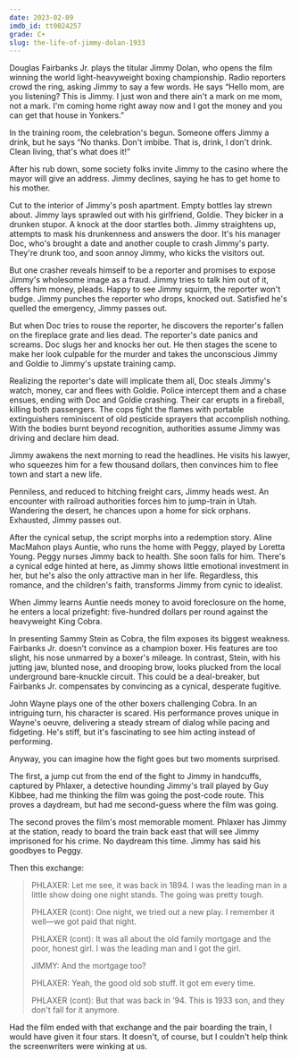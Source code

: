 ```yaml
---
date: 2023-02-09
imdb_id: tt0024257
grade: C+
slug: the-life-of-jimmy-dolan-1933
---
```


Douglas Fairbanks Jr. plays the titular Jimmy Dolan, who opens the film winning the world light-heavyweight boxing championship. Radio reporters crowd the ring, asking Jimmy to say a few words. He says “Hello mom, are you listening? This is Jimmy. I just won and there ain't a mark on me mom, not a mark. I'm coming home right away now and I got the money and you can get that house in Yonkers.”

<!-- end -->

In the training room, the celebration's begun. Someone offers Jimmy a drink, but he says “No thanks. Don't imbibe. That is, drink, I don't drink. Clean living, that's what does it!”

After his rub down, some society folks invite Jimmy to the casino where the mayor will give an address. Jimmy declines, saying he has to get home to his mother.

Cut to the interior of Jimmy's posh apartment. Empty bottles lay strewn about. Jimmy lays sprawled out with his girlfriend, Goldie. They bicker in a drunken stupor. A knock at the door startles both. Jimmy straightens up, attempts to mask his drunkenness and answers the door. It's his manager Doc, who's brought a date and another couple to crash Jimmy's party. They're drunk too, and soon annoy Jimmy, who kicks the visitors out.

But one crasher reveals himself to be a reporter and promises to expose Jimmy's wholesome image as a fraud. Jimmy tries to talk him out of it, offers him money, pleads. Happy to see Jimmy squirm, the reporter won't budge. Jimmy punches the reporter who drops, knocked out. Satisfied he's quelled the emergency, Jimmy passes out.

But when Doc tries to rouse the reporter, he discovers the reporter's fallen on the fireplace grate and lies dead. The reporter's date panics and screams. Doc slugs her and knocks her out. He then stages the scene to make her look culpable for the murder and takes the unconscious Jimmy and Goldie to Jimmy's upstate training camp.

Realizing the reporter's date will implicate them all, Doc steals Jimmy's watch, money, car and flees with Goldie. Police intercept them and a chase ensues, ending with Doc and Goldie crashing. Their car erupts in a fireball, killing both passengers. The cops fight the flames with portable extinguishers reminiscent of old pesticide sprayers that accomplish nothing. With the bodies burnt beyond recognition, authorities assume Jimmy was driving and declare him dead.

Jimmy awakens the next morning to read the headlines. He visits his lawyer, who squeezes him for a few thousand dollars, then convinces him to flee town and start a new life.

Penniless, and reduced to hitching freight cars, Jimmy heads west. An encounter with railroad authorities forces him to jump-train in Utah. Wandering the desert, he chances upon a home for sick orphans. Exhausted, Jimmy passes out.

After the cynical setup, the script morphs into a redemption story. Aline MacMahon plays Auntie, who runs the home with Peggy, played by Loretta Young. Peggy nurses Jimmy back to health. She soon falls for him. There's a cynical edge hinted at here, as Jimmy shows little emotional investment in her, but he's also the only attractive man in her life. Regardless, this romance, and the children's faith, transforms Jimmy from cynic to idealist.

When Jimmy learns Auntie needs money to avoid foreclosure on the home, he enters a local prizefight: five-hundred dollars per round against the heavyweight King Cobra.

In presenting Sammy Stein as Cobra, the film exposes its biggest weakness. Fairbanks Jr. doesn't convince as a champion boxer. His features are too slight, his nose unmarred by a boxer's mileage. In contrast, Stein, with his jutting jaw, blunted nose, and drooping brow, looks plucked from the local underground bare-knuckle circuit. This could be a deal-breaker, but Fairbanks Jr. compensates by convincing as a cynical, desperate fugitive.

John Wayne plays one of the other boxers challenging Cobra. In an intriguing turn, his character is scared. His performance proves unique in Wayne's oeuvre, delivering a steady stream of dialog while pacing and fidgeting. He's stiff, but it's fascinating to see him acting instead of performing.

Anyway, you can imagine how the fight goes but two moments surprised.

The first, a jump cut from the end of the fight to Jimmy in handcuffs, captured by Phlaxer, a detective hounding Jimmy's trail played by Guy Kibbee, had me thinking the film was going the post-code route. This proves a daydream, but had me second-guess where the film was going.

The second proves the film's most memorable moment. Phlaxer has Jimmy at the station, ready to board the train back east that will see Jimmy imprisoned for his crime. No daydream this time. Jimmy has said his goodbyes to Peggy.

Then this exchange:

> PHLAXER: Let me see, it was back in 1894. I was the leading man in a little show doing one night stands. The going was pretty tough.
>
> PHLAXER (cont): One night, we tried out a new play. I remember it well—we got paid that night.
>
> PHLAXER (cont): It was all about the old family mortgage and the poor, honest girl. I was the leading man and I got the girl.
>
> JIMMY: And the mortgage too?
>
> PHLAXER: Yeah, the good old sob stuff. It got em every time.
>
> PHLAXER (cont): But that was back in ‘94. This is 1933 son, and they don't fall for it anymore.

Had the film ended with that exchange and the pair boarding the train, I would have given it four stars. It doesn't, of course, but I couldn't help think the screenwriters were winking at us.
